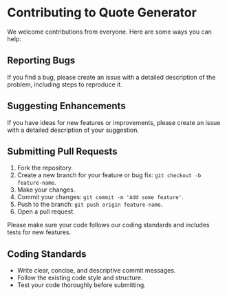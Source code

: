 # Contributing to Quote Generator

We welcome contributions from everyone. Here are some ways you can help:

## Reporting Bugs

If you find a bug, please create an issue with a detailed description of the problem, including steps to reproduce it.

## Suggesting Enhancements

If you have ideas for new features or improvements, please create an issue with a detailed description of your suggestion.

## Submitting Pull Requests

1. Fork the repository.
2. Create a new branch for your feature or bug fix: `git checkout -b feature-name`.
3. Make your changes.
4. Commit your changes: `git commit -m 'Add some feature'`.
5. Push to the branch: `git push origin feature-name`.
6. Open a pull request.

Please make sure your code follows our coding standards and includes tests for new features.

## Coding Standards

- Write clear, concise, and descriptive commit messages.
- Follow the existing code style and structure.
- Test your code thoroughly before submitting.

